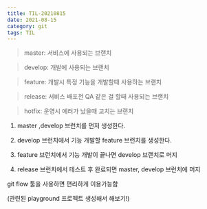 ```yaml
---
title: TIL-20210815
date: 2021-08-15
category: git
tags: TIL
---
```


> master: 서비스에 사용되는 브랜치

> develop: 개발에 사용되는 브랜치

> feature: 개발시 특정 기능을 개발할때 사용하는 브랜치

> release: 서비스 배포전 QA 같은 걸 할때 사용되는 브랜치

> hotfix: 운영시 에러가 났을때 고치는 브랜치

1. master ,develop 브런치를 먼저 생성한다.

2. develop 브런치에서 기능 개발할 feature 브런치를 생성한다.

3. feature 브런치에서 기능 개발이 끝나면 develop 브랜치로 머지

4. release 브런치에서 테스트 후 완료되면 master, develop 브런치에 머지

git flow 툴을 사용하면 편리하게 이용가능함

(관련된 playground 프로젝트 생성해서 해보기!)
